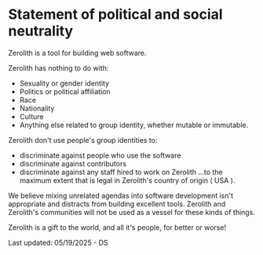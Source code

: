 # Statement of political and social neutrality

Zerolith is a tool for building web software.

Zerolith has nothing to do with:
- Sexuality or gender identity
- Politics or political affiliation
- Race
- Nationality
- Culture
- Anything else related to group identity, whether mutable or immutable.

Zerolith don't use people's group identities to:
- discriminate against people who use the software
- discriminate against contributors
- discriminate against any staff hired to work on Zerolith
...to the maximum extent that is legal in Zerolith's country of origin ( USA ).

We believe mixing unrelated agendas into software development isn't appropriate and distracts from building excellent tools.
Zerolith and Zerolith's communities will not be used as a vessel for these kinds of things.

Zerolith is a gift to the world, and all it's people, for better or worse!

Last updated: 05/19/2025 - DS